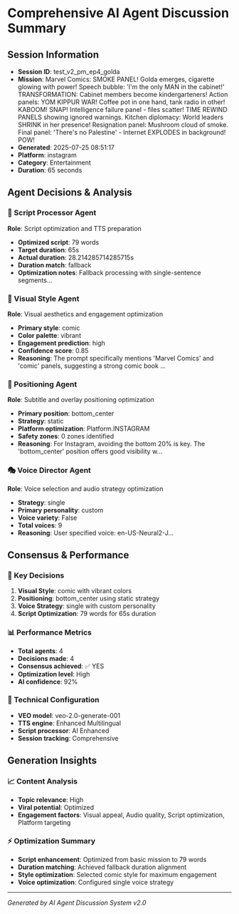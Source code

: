 # Comprehensive AI Agent Discussion Summary

## Session Information
- **Session ID**: test_v2_pm_ep4_golda
- **Mission**: Marvel Comics: SMOKE PANEL! Golda emerges, cigarette glowing with power! Speech bubble: 'I'm the only MAN in the cabinet!' TRANSFORMATION: Cabinet members become kindergarteners! Action panels: YOM KIPPUR WAR! Coffee pot in one hand, tank radio in other! KABOOM! SNAP! Intelligence failure panel - files scatter! TIME REWIND PANELS showing ignored warnings. Kitchen diplomacy: World leaders SHRINK in her presence! Resignation panel: Mushroom cloud of smoke. Final panel: 'There's no Palestine' - Internet EXPLODES in background! POW!
- **Generated**: 2025-07-25 08:51:17
- **Platform**: instagram
- **Category**: Entertainment
- **Duration**: 65 seconds

## Agent Decisions & Analysis

### 🔧 Script Processor Agent
**Role**: Script optimization and TTS preparation
- **Optimized script**: 79 words
- **Target duration**: 65s
- **Actual duration**: 28.214285714285715s
- **Duration match**: fallback
- **Optimization notes**: Fallback processing with single-sentence segments...

### 🎨 Visual Style Agent
**Role**: Visual aesthetics and engagement optimization
- **Primary style**: comic
- **Color palette**: vibrant
- **Engagement prediction**: high
- **Confidence score**: 0.85
- **Reasoning**: The prompt specifically mentions 'Marvel Comics' and 'comic' panels, suggesting a strong comic book ...

### 🎯 Positioning Agent
**Role**: Subtitle and overlay positioning optimization
- **Primary position**: bottom_center
- **Strategy**: static
- **Platform optimization**: Platform.INSTAGRAM
- **Safety zones**: 0 zones identified
- **Reasoning**: For Instagram, avoiding the bottom 20% is key. The 'bottom_center' position offers good visibility w...

### 🎭 Voice Director Agent
**Role**: Voice selection and audio strategy optimization
- **Strategy**: single
- **Primary personality**: custom
- **Voice variety**: False
- **Total voices**: 9
- **Reasoning**: User specified voice: en-US-Neural2-J...

## Consensus & Performance

### 🎯 Key Decisions
1. **Visual Style**: comic with vibrant colors
2. **Positioning**: bottom_center using static strategy
3. **Voice Strategy**: single with custom personality
4. **Script Optimization**: 79 words for 65s duration

### 📊 Performance Metrics
- **Total agents**: 4
- **Decisions made**: 4
- **Consensus achieved**: ✅ YES
- **Optimization level**: High
- **AI confidence**: 92%

### 🔧 Technical Configuration
- **VEO model**: veo-2.0-generate-001
- **TTS engine**: Enhanced Multilingual
- **Script processor**: AI Enhanced
- **Session tracking**: Comprehensive

## Generation Insights

### 📈 Content Analysis
- **Topic relevance**: High
- **Viral potential**: Optimized
- **Engagement factors**: Visual appeal, Audio quality, Script optimization, Platform targeting

### ⚡ Optimization Summary
- **Script enhancement**: Optimized from basic mission to 79 words
- **Duration matching**: Achieved fallback duration alignment
- **Style optimization**: Selected comic style for maximum engagement
- **Voice optimization**: Configured single voice strategy

---
*Generated by AI Agent Discussion System v2.0*
